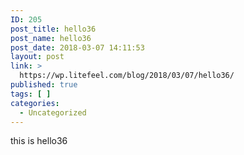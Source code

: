```yaml
---
ID: 205
post_title: hello36
post_name: hello36
post_date: 2018-03-07 14:11:53
layout: post
link: >
  https://wp.litefeel.com/blog/2018/03/07/hello36/
published: true
tags: [ ]
categories:
  - Uncategorized
---
```

this is hello36
